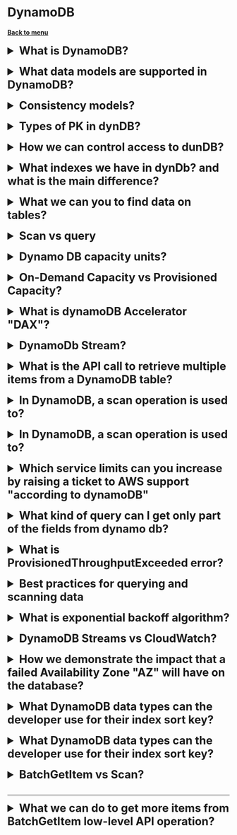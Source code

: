 <h1>DynamoDB</h1> 
<h4> 

[Back to menu](..%2F..%2FMenu.md)

</h4>

[//]: # (What is DynamoDB?)

<details>
    <summary style="font-size: 25px;">
        <b>
            What is DynamoDB?
        </b>
    </summary>
<br>

DynamoDB is a low latency NoSQL database

</details>
<br>

[//]: # (What data models are supported in DynamoDB?)

<details>
    <summary style="font-size: 25px;">
        <b>
            What data models are supported in DynamoDB?
        </b>
    </summary>
<br>

- document
- key-value data model
- JSON
- HTML
- XML

</details>
<br>

[//]: # (Consistency models?)

<details>
    <summary style="font-size: 25px;">
        <b>
            Consistency models?
        </b>
    </summary>
<br>

- Eventually consistent
- Strongly consistent
- DynamoDB consistent

</details>
<br>

[//]: # (Types of PK in dynDB?)

<details>
    <summary style="font-size: 25px;">
        <b>
            Types of PK in dynDB?
        </b>
    </summary>
<br>

- Partition Key (Ключ на поле)
- Composite key (partition key + sort key)

</details>
<br>

[//]: # (How we can control access to dunDB?)

<details>
    <summary style="font-size: 25px;">
        <b>
            How we can control access to dunDB?
        </b>
    </summary>
<br>

- IAM condition parameter
- dynamodb:LeadingKeys (allow user to access only the items 
where the partition key value matches their id)

</details>
<br>

[//]: # (What is flexible querying?)

<details>
    <summary style="font-size: 25px;">
        <b>
            What indexes we have in dynDb? and what is the main difference?
        </b>
    </summary>
<br>

Local Secondary Index
    - must be created when you create table
    - same PK and different sort key to your table

Global Secondary Index
    - can be created any time
    - different PK and different sort key to your table

</details>
<br>

[//]: # (What we can you to find data on tables?)

<details>
    <summary style="font-size: 25px;">
        <b>
            What we can you to find data on tables?
        </b>
    </summary>
<br>

- Use query expression (default)
- Use AWS scan (Scan will form a query for you)

</details>
<br>

[//]: # (Scan vs query?)

<details>
    <summary style="font-size: 25px;">
        <b>
            Scan vs query
        </b>
    </summary>
<br>

A Query request is generally more efficient than a Scan operation. 
Eventual consistency reads use up fewer read capacity 
units than strongly consistent reads.

</details>
<br>

[//]: # (Dynamo DB capacity units?)

<details>
    <summary style="font-size: 25px;">
        <b>
            Dynamo DB capacity units?
        </b>
    </summary>
<br>

Dynamo DB capacity units.
Each capacity gives you opportunity to read or write KB transactions per second

- Write Capacity Units (1 x 1KB write per second)
- Strongly Consistent Reads (1 x 4KB write per second)
- Eventually Consistent Reads (2 x 4KB write per second)

How we can calculate needed units 
Example: 
- you need read 80 items per second
- each item size 3KB
- you are using Strongly Consistent Reads

Calculation: 
- size of each item / size of unit capacity (3/4KB = 0.75)
- round this up to nearest whole value (1)
- multiply by number of read per second (80 read capacity units required)

</details>
<br>

[//]: # (On-Demand Capacity vs Prosivioned Capacity?)

<details>
    <summary style="font-size: 25px;">
        <b>
            On-Demand Capacity vs Provisioned Capacity?
        </b>
    </summary>
<br>

On-Demand Capacity
- For unknown workloads
- For unpredictable application traffic
- For spiky, short-lived peaks
- a pay-per-use model
- it might be difficult to predict cost

Provisioned Capacity
- Read and write capacity req can be predicted
- Predictable application traffic
- Application traffic is consistent or increases gradually
- you have more control over the cost

</details>
<br>

[//]: # (What is dynamoDB Accelerator "DAX"?)

<details>
    <summary style="font-size: 25px;">
        <b>
            What is dynamoDB Accelerator "DAX"?
        </b>
    </summary>
<br>

Простыми словами это прослойка которая кеширует часть запросов
И любой API Call идет сначала в DAX и ищет значение в кэше и возвращает

- In-memmory cash for DB
- Improves Responce
- Write operations 
(data is written to rhe cache and the backend store at the same time)
- API call can be pointed at DAX cluster
- Not suitable for read operation applications

</details>
<br>

[//]: # (DynamoDb Stream?)

<details>
    <summary style="font-size: 25px;">
        <b>
            DynamoDb Stream?
        </b>
    </summary>
<br>

- Time ordered Sequence of item (insert, update, delete)
- Logs (encrypted at rest for 24 hours)
- Dedicated Endpoint (access using this endpoint)
- images (before and after images can be captured)

Use cases:
- audit or archive transactions
- trigger an event based transaction
- replicate data across multiple tables

</details>
<br>

[//]: # (What is the API call to retrieve multiple items from a DynamoDB table?)

<details>
    <summary style="font-size: 25px;">
        <b>
            What is the API call to retrieve multiple items from a DynamoDB table?
        </b>
    </summary>
<br>

The BatchGetItem operation returns the attributes of one or
more items from one or more tables

</details>
<br>

[//]: # (In DynamoDB, a scan operation is used to:)

<details>
    <summary style="font-size: 25px;">
        <b>
            In DynamoDB, a scan operation is used to?
        </b>
    </summary>
<br>

A Scan operation in Amazon DynamoDB reads every item in a table 
or a secondary index. 
By default, a Scan operation returns all the data attributes 
for every item in the table or index. 
You can use the ProjectionExpression parameter so that 
Scan only returns some of the attributes, rather than all of them.

</details>
<br>

[//]: # (In DynamoDB, a scan operation is used to:)

<details>
    <summary style="font-size: 25px;">
        <b>
            In DynamoDB, a scan operation is used to?
        </b>
    </summary>
<br>

A Scan operation in Amazon DynamoDB reads every item in a table
or a secondary index.
By default, a Scan operation returns all the data attributes
for every item in the table or index.
You can use the ProjectionExpression parameter so that
Scan only returns some of the attributes, rather than all of them.

</details>
<br>

[//]: # (Which service limits can you increase by raising a ticket to AWS support "according to dynamoDB")

<details>
    <summary style="font-size: 25px;">
        <b>
            Which service limits can you increase by raising a ticket to AWS support "according to dynamoDB"
        </b>
    </summary>
<br>

- Read/write capacity mode and throughput
- Reserved Capacity
- Secondary indexes
- DynamoDB transactions
- DynamoDB Streams
- DynamoDB Accelerator (DAX)

</details>
<br>

[//]: # (What kind of query can I get only part of the fields from dynamo db?)

<details>
    <summary style="font-size: 25px;">
        <b>
            What kind of query can I get only part of the fields from dynamo db?
        </b>
    </summary>
<br>

To get only some attributes rather than all, use a **projection expression**.

Because, when using a query or scan, DynamoDB returns all attributes
of an element by default.

</details>
<br>

[//]: # (What is ProvisionedThroughputExceeded error?)

<details>
    <summary style="font-size: 25px;">
        <b>
            What is ProvisionedThroughputExceeded error?
        </b>
    </summary>
<br>

ProvisionedThroughputExceeded means that your request rate is too high.

Reduce the frequency of requests using Error Retries and Exponential Backoff.

</details>
<br>

[//]: # (Best practices for querying and scanning data)

<details>
    <summary style="font-size: 25px;">
        <b>
            Best practices for querying and scanning data
        </b>
    </summary>
<br>

- Reduce page size
(Because a Scan operation reads an entire page (by default, 1 MB),
you can reduce the impact of the scan operation by setting a smaller page size.
The Scan operation provides a Limit parameter that you can use to 
set the page size for your request.)
- Isolate scan operations
- Use parallel scans

</details>
<br>

[//]: # (What is exponential backoff algorithm?)

<details>
    <summary style="font-size: 25px;">
        <b>
            What is exponential backoff algorithm?
        </b>
    </summary>
<br>

![img](https://docs.aws.amazon.com/images/prescriptive-guidance/latest/cloud-design-patterns/images/retry-backoff-2.png)

</details>
<br>

[//]: # (DynamoDB Streams vs CloudWatch?)

<details>
    <summary style="font-size: 25px;">
        <b>
            DynamoDB Streams vs CloudWatch?
        </b>
    </summary>
<br>

CloudWatch is used to monitor performance metrics 
and collect logs in your AWS environment.

DynamoDB Streams captures a time-ordered sequence of 
modifications that are made to items in a DynamoDB table. 
**It stores the information for a maximum of 24 hours**.

</details>
<br>

[//]: # (How we demonstrate the impact that a failed Availability Zone "AZ" will have on the database?)

<details>
    <summary style="font-size: 25px;">
        <b>
            How we demonstrate the impact that a failed Availability Zone "AZ" will have on the database?
        </b>
    </summary>
<br>

Simulate an AZ failure by performing a reboot 
with forced failover on the RDS instance.

</details>
<br>

[//]: # (What DynamoDB data types can the developer use for their index sort key?)

<details>
    <summary style="font-size: 25px;">
        <b>
            What DynamoDB data types can the developer use for their index sort key?
        </b>
    </summary>
<br>

- Number
- Binary
- String

</details>
<br>

[//]: # (What is UnprocessedKeys value that returned from DynamoDB BatchGetItem?)

<details>
    <summary style="font-size: 25px;">
        <b>
            What DynamoDB data types can the developer use for their index sort key?
        </b>
    </summary>
<br>

If a partial result is returned, the operation returns a value for UnprocessedKeys.
You can use this value to retry the operation starting with the next item to get.

**BUT!**

If you request more than 100 items, 
BatchGetItem returns a ValidationException with the message 
"Too many items requested for the BatchGetItem call."

</details>
<br>

[//]: # (BatchGetItem vs Scan?)

<details>
    <summary style="font-size: 25px;">
        <b>
            BatchGetItem vs Scan?
        </b>
    </summary>
<br>

**BatchGetItem**: This operation is used when you know the primary keys 
(partition key and sort key, if applicable) for the items you want to retrieve. 
It’s a convenient way of retrieving multiple items at once, 
and it’s more efficient in terms of network traffic savings. 
However, if you only have partial information about an item,
you can’t use BatchGetItem

**Scan:** This operation examines every item in the table. 
If you need to retrieve items but you only have partial information about them, 
you would need to use Scan or Query. 
However, performing scans is generally discouraged, 
especially when working with large volumes of data. 
If you know the primary key of the items you’re interested in, 
it’s recommended to use BatchGetItems over doing a scan.

</details>
<br>

---

[//]: # (What we can do to get more items from BatchGetItem low-level API operation?)

<details>
    <summary style="font-size: 25px;">
        <b>
            What we can do to get more items from BatchGetItem low-level API operation?
        </b>
    </summary>
<br>

We have 2 possible options:

1. Set retry of the batch operation with exponential backoff and randomized delay
2. Increase the provisioned read capacity of the DynamoDB tables 
that the operation accesses

or

1. Update the application to use an AWS software development kit
(AWS SDK) to make the requests.

</details>
<br>
